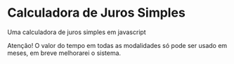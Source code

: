 # Calculadora de Juros Simples
Uma calculadora de juros simples em javascript

Atenção! O valor do tempo em todas as modalidades só pode ser usado em meses, em breve melhorarei o sistema.
